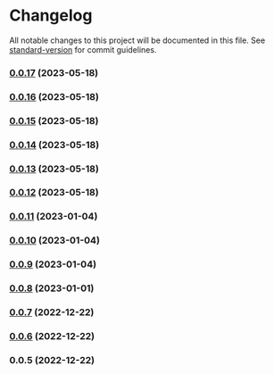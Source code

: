 # Changelog

All notable changes to this project will be documented in this file. See [standard-version](https://github.com/conventional-changelog/standard-version) for commit guidelines.

### [0.0.17](https://github.com/pHouse-Productions/phouse-parser/compare/v0.0.16...v0.0.17) (2023-05-18)

### [0.0.16](https://github.com/pHouse-Productions/phouse-parser/compare/v0.0.15...v0.0.16) (2023-05-18)

### [0.0.15](https://github.com/pHouse-Productions/phouse-parser/compare/v0.0.14...v0.0.15) (2023-05-18)

### [0.0.14](https://github.com/pHouse-Productions/phouse-parser/compare/v0.0.13...v0.0.14) (2023-05-18)

### [0.0.13](https://github.com/pHouse-Productions/phouse-parser/compare/v0.0.12...v0.0.13) (2023-05-18)

### [0.0.12](https://github.com/pHouse-Productions/phouse-parser/compare/v0.0.11...v0.0.12) (2023-05-18)

### [0.0.11](https://github.com/pHouse-Productions/phouse-parser/compare/v0.0.10...v0.0.11) (2023-01-04)

### [0.0.10](https://github.com/pHouse-Productions/phouse-parser/compare/v0.0.9...v0.0.10) (2023-01-04)

### [0.0.9](https://github.com/pHouse-Productions/phouse-parser/compare/v0.0.8...v0.0.9) (2023-01-04)

### [0.0.8](https://github.com/pHouse-Productions/phouse-parser/compare/v0.0.7...v0.0.8) (2023-01-01)

### [0.0.7](https://github.com/pHouse-Productions/phouse-parser/compare/v0.0.6...v0.0.7) (2022-12-22)

### [0.0.6](https://github.com/pHouse-Productions/phouse-parser/compare/v0.0.5...v0.0.6) (2022-12-22)

### 0.0.5 (2022-12-22)
